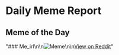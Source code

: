 # Daily Meme Report

## Meme of the Day
"### Me_irl\n\n![Meme](https://i.redd.it/guy0omyp6sxf1.png)\n\n[View on Reddit](https://redd.it/1oi0dbl)"
